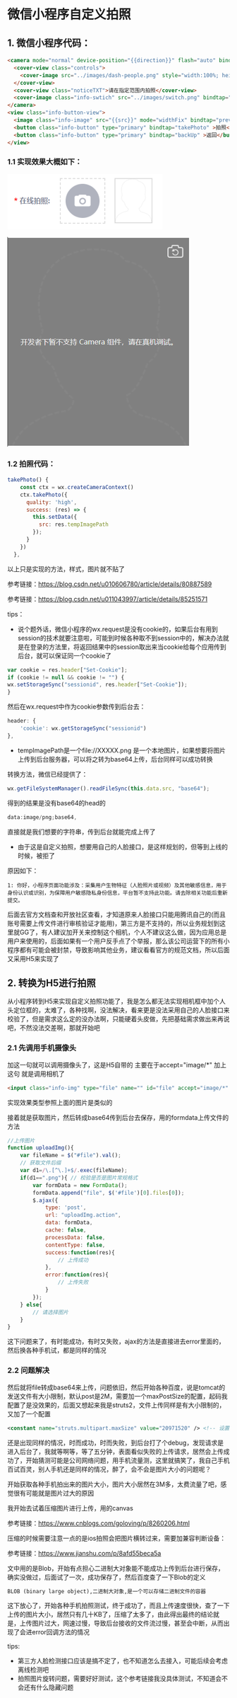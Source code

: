 # 微信小程序自定义拍照

## 1. 微信小程序代码：

```html
<camera mode="normal" device-position="{{direction}}" flash="auto" binderror="error" class="info-camera">
  <cover-view class="controls">
    <cover-image src="../images/dash-people.png" style="width:100%; height:100%;"/>
  </cover-view>
  <cover-view class="noticeTXT">请在指定范围内拍照</cover-view>
  <cover-image class="info-swtich" src="../images/switch.png" bindtap="switchDirection" />
</camera>
<view class="info-button-view">
  <image class="info-image" src="{{src}}" mode="widthFix" bindtap="previewImage"></image>
  <button class="info-button" type="primary" bindtap="takePhoto" >拍照</button>
  <button class="info-button" type="primary" bindtap="backUp" >返回</button>
</view>
```

### 1.1 实现效果大概如下：

![image-20200331144212823](images/image-20200331144212823.png)

![image-20200331144212823](images/image-20200331144331582.png)

### 1.2 拍照代码：

```javascript
takePhoto() {
    const ctx = wx.createCameraContext()
    ctx.takePhoto({
      quality: 'high',
      success: (res) => {
        this.setData({
          src: res.tempImagePath
        });
      }
    })
  },
```

以上只是实现的方法，样式，图片就不贴了

参考链接：https://blog.csdn.net/u010606780/article/details/80887589

参考链接：https://blog.csdn.net/u011043997/article/details/85251571

tips：

+ 说个题外话，微信小程序的wx.request是没有cookie的，如果后台有用到session的技术就要注意啦，可能到时候各种取不到session中的，解决办法就是在登录的方法里，将返回结果中的session取出来当cookie给每个应用传到后台，就可以保证同一个cookie了

~~~javascript
var cookie = res.header["Set-Cookie"];
if (cookie != null && cookie != "") {
wx.setStorageSync("sessionid", res.header["Set-Cookie"]);
}
~~~

然后在wx.request中作为cookie参数传到后台去：

~~~javascript
header: {
    'cookie': wx.getStorageSync("sessionid")
},
~~~

+ tempImagePath是一个file://XXXXX.png 是一个本地图片，如果想要将图片上传到后台服务器，可以将之转为base64上传，后台同样可以成功转换

转换方法，微信已经提供了：

~~~javascript
wx.getFileSystemManager().readFileSync(this.data.src, "base64");
~~~

得到的结果是没有base64的head的

~~~javascript
data:image/png;base64,
~~~

直接就是我们想要的字符串，传到后台就能完成上传了

+ 由于这是自定义拍照，想要用自己的人脸接口，是这样规划的，但等到上线的时候，被拒了

原因如下：

~~~
1: 你好，小程序页面功能涉及：采集用户生物特征（人脸照片或视频）及其他敏感信息，用于身份认识或识别，为保障用户敏感隐私身份信息，平台暂不支持此功能。请去除相关功能后重新提交。
~~~

后面去官方文档查和开放社区查看，才知道原来人脸接口只能用腾讯自己的(而且账号需要上传文件进行审核验证才能用)，第三方是不支持的，所以业务规划到这里就GG了，有人建议加开关来控制这个相机，个人不建议这么做，因为应用总是用户来使用的，后面如果有一个用户反手点了个举报，那么该公司运营下的所有小程序都有可能会被封禁，导致影响其他业务，建议看看官方的规范文档，所以后面又采用H5来实现了

## 2. 转换为H5进行拍照

从小程序转到H5来实现自定义拍照功能了，我是怎么都无法实现相机框中加个人头定位框的，太难了，各种找啊，没法解决，看来更是没法采用自己的人脸接口来校验了，但是需求这么定的没办法啊，只能硬着头皮做，先把基础需求做出来再说吧，不然没法交差啊，那就开始吧

### 2.1 先调用手机摄像头

加这一句就可以调用摄像头了，这是H5自带的 主要在于accept="image/*" 加上这句 就是调用相机了

~~~html
<input class="info-img" type="file" name="" id="file" accept="image/*" capture="camera">
~~~

实现效果类型参照上面的图片是类似的

接着就是获取图片，然后转成base64传到后台去保存，用的formdata上传文件的方法

~~~javascript
//上传图片
function uploadImg(){
	var fileName = $("#file").val();
	// 获取文件后缀
    var d1=/\.[^\.]+$/.exec(fileName);
    if(d1==".png"){ // 校验是否是图片常规格式
    	var formData = new FormData();
    	formData.append("file", $('#file')[0].files[0]); 
    	$.ajax({
    		type: 'post',
    		url: "uploadImg.action",
    		data: formData,
    		cache: false,
    		processData: false,
    		contentType: false,
    		success:function(res){
                // 上传成功
            },
    		error:function(res){
                // 上传失败
    		}
    	});
    } else{
        // 请选择图片
    }
}
~~~

这下问题来了，有时能成功，有时又失败，ajax的方法是直接进去error里面的，然后换各种手机试，都是同样的情况

### 2.2 问题解决

然后就将file转成base64来上传，问题依旧，然后开始各种百度，说是tomcat的发送文件有大小限制，默认post是2M，需要加一个maxPostSize的配置，起码我配置了是没效果的，后面又想起来我是struts2，文件上传同样是有大小限制的，又加了一个配置

~~~xml
<constant name="struts.multipart.maxSize" value="20971520" /> <!-- 设置允许最大值 20MB(1024*1024*20) -->
~~~

还是出现同样的情况，时而成功，时而失败，到后台打了个debug，发现请求是进入后台了，我就等啊等，等了五分钟，表面看似失败的上传请求，居然会上传成功了，开始猜测可能是公司网络问题，用手机流量测，这里就搞笑了，我自己手机百试百灵，别人手机还是同样的情况，醉了，会不会是图片大小的问题呢？

开始获取各种手机拍出来的图片大小，图片大小居然在3M多，太费流量了吧，感觉很有可能就是图片过大的原因

我开始去试着压缩图片进行上传，用的canvas

参考链接：https://www.cnblogs.com/goloving/p/8260206.html

压缩的时候需要注意一点的是ios拍照会把图片横转过来，需要加兼容判断设备：

参考链接：https://www.jianshu.com/p/8afd55beca5a

文中用的是Blob，开始有点担心二进制大对象能不能成功上传到后台进行保存，确实没做过，后面试了一次，成功保存了，然后百度查了一下Blob的定义

~~~html
BLOB (binary large object),二进制大对象,是一个可以存储二进制文件的容器
~~~

这下放心了，开始各种手机拍照测试，终于成功了，而且上传速度很快，查了一下上传的图片大小，居然只有几十KB了，压缩了太多了，由此得出最终的结论就是，上传图片过大，网速过慢，导致后台接收的文件流过慢，甚至会中断，从而出现了会进error回调方法的情况



tips:

+ 第三方人脸检测接口应该是搞不定了，也不知道怎么去接入，可能后续会考虑离线检测吧
+ 拍照图片旋转问题，需要好好测试，这个参考链接我没具体测试，不知道会不会还有什么隐藏问题


